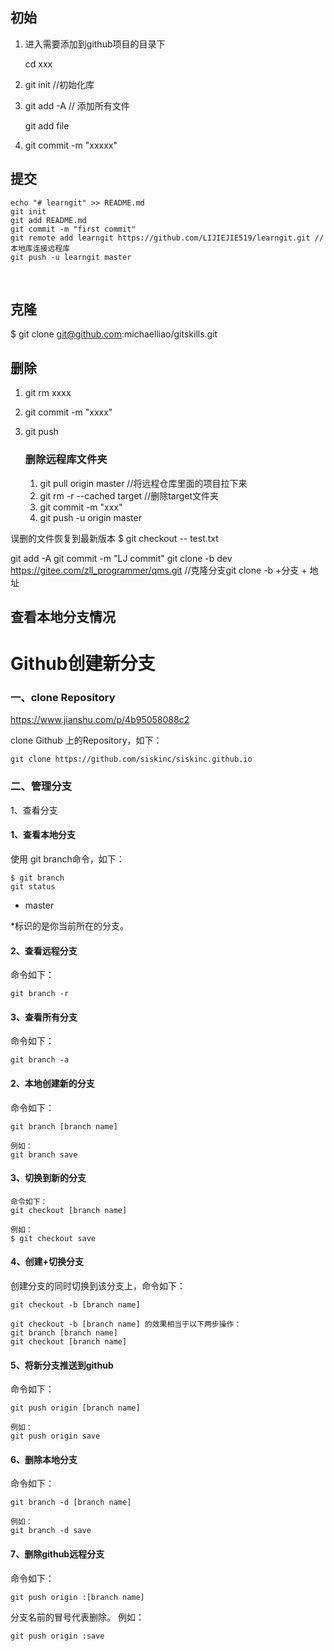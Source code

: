 ## 初始

1. 进入需要添加到github项目的目录下

   cd xxx

2. git init            //初始化库

3. git add -A       // 添加所有文件

   git add file

4. git commit -m "xxxxx"




提交
----------------------------------------------------------------------
	echo "# learngit" >> README.md
	git init
	git add README.md
	git commit -m "first commit"
	git remote add learngit https://github.com/LIJIEJIE519/learngit.git	// 本地库连接远程库
	git push -u learngit master


​	


克隆
---------------------------------
$ git clone git@github.com:michaelliao/gitskills.git


删除
-----------------------------
1. git rm xxxx   

2. git commit -m "xxxx"

3. git push 

   ### 删除远程库文件夹

   1. git pull origin master   //将远程仓库里面的项目拉下来
   2. git rm -r --cached target  //删除target文件夹
   3. git commit -m "xxx"
   4. git push -u origin master

误删的文件恢复到最新版本
$ git checkout -- test.txt

git add -A
git commit -m "LJ commit"
git clone -b dev https://gitee.com/zll_programmer/qms.git		//克隆分支git clone -b +分支 + 地址





## 查看本地分支情况





# Github创建新分支

### 一、clone Repository

https://www.jianshu.com/p/4b95058088c2

clone Github 上的Repository，如下：

```
git clone https://github.com/siskinc/siskinc.github.io
```

### 二、管理分支

1、查看分支

#### 1、查看本地分支

使用 git branch命令，如下：

```
$ git branch
git status
```

* master

*标识的是你当前所在的分支。

#### 2、查看远程分支

命令如下：

```
git branch -r
```

#### 3、查看所有分支

命令如下：

```
git branch -a
```

#### 2、本地创建新的分支

命令如下：

```
git branch [branch name]

例如：
git branch save
```

#### 3、切换到新的分支

```
命令如下：
git checkout [branch name]

例如：
$ git checkout save
```



#### 4、创建+切换分支

创建分支的同时切换到该分支上，命令如下：

```
git checkout -b [branch name]

git checkout -b [branch name] 的效果相当于以下两步操作：
git branch [branch name]
git checkout [branch name]
```



#### 5、将新分支推送到github

命令如下：

```
git push origin [branch name]

例如：
git push origin save
```



#### 6、删除本地分支

命令如下：

```
git branch -d [branch name]

例如：
git branch -d save
```



#### 7、删除github远程分支

命令如下：

```
git push origin :[branch name]
```



分支名前的冒号代表删除。
例如：

```
git push origin :save
```



